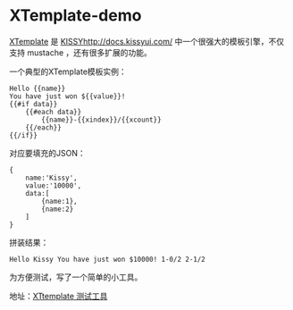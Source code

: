 XTemplate-demo
==============

[XTemplate](http://docs.kissyui.com/1.4/docs/html/guideline/xtemplate.html) 是 [KISSY]()http://docs.kissyui.com/ 中一个很强大的模板引擎，不仅支持 mustache ，还有很多扩展的功能。


一个典型的XTemplate模板实例：

	Hello {{name}}
	You have just won ${{value}}!
	{{#if data}}
	    {{#each data}}
	        {{name}}-{{xindex}}/{{xcount}}
	    {{/each}}
	{{/if}}

对应要填充的JSON：

	{
	    name:'Kissy',
	    value:'10000',
	    data:[
	        {name:1},
	        {name:2}
	    ]
	}

拼装结果：

	Hello Kissy You have just won $10000! 1-0/2 2-1/2 

为方便测试，写了一个简单的小工具。

地址：[XTtemplate 测试工具](http://rawgithub.com/barretlee/xtemplate-demo/master/demo.html)
